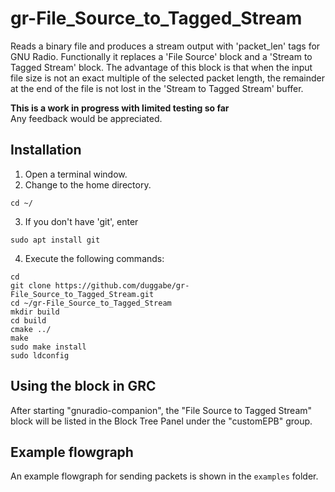 # gr-File_Source_to_Tagged_Stream

Reads a binary file and produces a stream output with 'packet_len' tags for GNU Radio. Functionally it replaces a 'File Source' block and a 'Stream to Tagged Stream' block. The advantage of this block is that when the input file size is not an exact multiple of the selected packet length, the remainder at the end of the file is not lost in the 'Stream to Tagged Stream' buffer.

**This is a work in progress with limited testing so far**  
Any feedback would be appreciated.

## Installation

1. Open a terminal window.
2. Change to the home directory.  
```
cd ~/  
```
3. If you don't have 'git', enter  
```
sudo apt install git  
```
4. Execute the following commands: 
 
  `cd`  
  `git clone https://github.com/duggabe/gr-File_Source_to_Tagged_Stream.git`  
  `cd ~/gr-File_Source_to_Tagged_Stream`  
  `mkdir build`  
  `cd build`  
  `cmake ../`  
  `make`  
  `sudo make install`  
  `sudo ldconfig`  

## Using the block in GRC

After starting "gnuradio-companion", the "File Source to Tagged Stream" block will be listed in the Block Tree Panel under the "customEPB" group.

## Example flowgraph

An example flowgraph for sending packets is shown in the `examples` folder.

